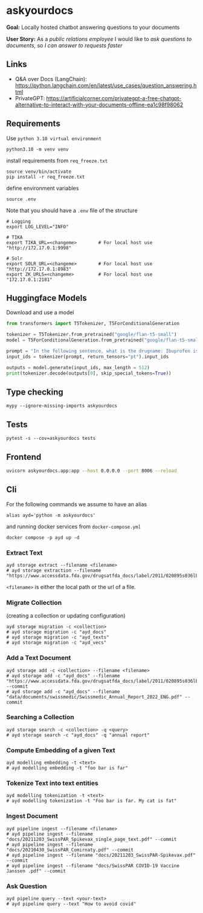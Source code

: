 # askyourdocs
**Goal:** Locally hosted chatbot answering questions to your documents

**User Story:** As a *public relations employee* I would like to *ask questions to documents,* so *I can answer to requests faster*

## Links
- Q&A over Docs (LangChain): https://python.langchain.com/en/latest/use_cases/question_answering.html
- PrivateGPT: https://artificialcorner.com/privategpt-a-free-chatgpt-alternative-to-interact-with-your-documents-offline-ea1c98f98062


## Requirements
Use `python 3.10 virtual environment`
```shell
python3.10 -m venv venv
```
install requirements from `req_freeze.txt`
```shell
source venv/bin/activate
pip install -r req_freeze.txt
```
define environment variables
```shell
source .env
```
Note that you should have a `.env` file of the structure
```shell
# Logging
export LOG_LEVEL="INFO"

# TIKA
export TIKA_URL=<changeme>        # For local host use "http://172.17.0.1:9998"

# Solr
export SOLR_URL=<changeme>        # For local host use "http://172.17.0.1:8983"  
export ZK_URLS=<changeme>         # For local host use "172.17.0.1:2181"
```


## Huggingface Models
Download and use a model
```python
from transformers import T5Tokenizer, T5ForConditionalGeneration

tokenizer = T5Tokenizer.from_pretrained("google/flan-t5-small")
model = T5ForConditionalGeneration.from_pretrained("google/flan-t5-small")

prompt = "In the following sentence, what is the drugname: Ibuprofen is well known to cause diarrhia."
input_ids = tokenizer(prompt, return_tensors="pt").input_ids

outputs = model.generate(input_ids, max_length = 512)
print(tokenizer.decode(outputs[0], skip_special_tokens=True))
```

## Type checking
```shell
mypy --ignore-missing-imports askyourdocs
```

## Tests
```shell
pytest -s --cov=askyourdocs tests
```


## Frontend
```sh
uvicorn askyourdocs.app:app --host 0.0.0.0 --port 8006 --reload
```

## Cli

For the following commands we assume to have an alias
```shell
alias ayd='python -m askyourdocs'
```
and running docker services from `docker-compose.yml`
```shell
docker compose -p ayd up -d  
```

### Extract Text
```shell
ayd storage extract --filename <filename> 
# ayd storage extraction --filename "https://www.accessdata.fda.gov/drugsatfda_docs/label/2011/020895s036lbl.pdf"
```
`<filename>` is either the local path or the url of a file.

### Migrate Collection
(creating a collection or updating configuration)
```shell
ayd storage migration -c <collection>
# ayd storage migration -c "ayd_docs"
# ayd storage migration -c "ayd_texts"
# ayd storage migration -c "ayd_vecs"
```

### Add a Text Document
```shell
ayd storage add -c <collection> --filename <filename>
# ayd storage add -c "ayd_docs" --filename "https://www.accessdata.fda.gov/drugsatfda_docs/label/2011/020895s036lbl.pdf" --commit
# ayd storage add -c "ayd_docs" --filename "data/documents/swissmedic/Swissmedic_Annual_Report_2022_ENG.pdf" --commit
```


### Searching a Collection
```shell
ayd storage search -c <collection> -q <query>
# ayd storage search -c "ayd_docs" -q "annual report"
```

### Compute Embedding of a given Text
```shell
ayd modelling embedding -t <text>
# ayd modelling embedding -t "foo bar is far"
```

### Tokenize Text into text entities
```shell
ayd modelling tokenization -t <text>
# ayd modelling tokenization -t "Foo bar is far. My cat is fat"
```


### Ingest Document
```shell
ayd pipeline ingest --filename <filename>
# ayd pipeline ingest --filename "docs/20211203_SwissPAR_Spikevax_single_page_text.pdf" --commit
# ayd pipeline ingest --filename "docs/20210430_SwissPAR_Comirnaty.pdf" --commit
# ayd pipeline ingest --filename "docs/20211203_SwissPAR-Spikevax.pdf" --commit
# ayd pipeline ingest --filename "docs/SwissPAR COVID-19 Vaccine Janssen .pdf" --commit
```

### Ask Question
```shell
ayd pipeline query --text <your-text>
# ayd pipeline query --text "How to avoid covid" 
```
